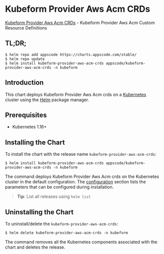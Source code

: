 # Kubeform Provider Aws Acm CRDs

[Kubeform Provider Aws Acm CRDs](https://github.com/kubeform) - Kubeform Provider Aws Acm Custom Resource Definitions

## TL;DR;

```console
$ helm repo add appscode https://charts.appscode.com/stable/
$ helm repo update
$ helm install kubeform-provider-aws-acm-crds appscode/kubeform-provider-aws-acm-crds -n kubeform
```

## Introduction

This chart deploys Kubeform Provider Aws Acm crds on a [Kubernetes](http://kubernetes.io) cluster using the [Helm](https://helm.sh) package manager.

## Prerequisites

- Kubernetes 1.16+

## Installing the Chart

To install the chart with the release name `kubeform-provider-aws-acm-crds`:

```console
$ helm install kubeform-provider-aws-acm-crds appscode/kubeform-provider-aws-acm-crds -n kubeform
```

The command deploys Kubeform Provider Aws Acm crds on the Kubernetes cluster in the default configuration. The [configuration](#configuration) section lists the parameters that can be configured during installation.

> **Tip**: List all releases using `helm list`

## Uninstalling the Chart

To uninstall/delete the `kubeform-provider-aws-acm-crds`:

```console
$ helm delete kubeform-provider-aws-acm-crds -n kubeform
```

The command removes all the Kubernetes components associated with the chart and deletes the release.


